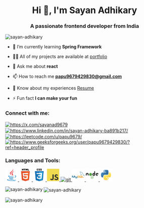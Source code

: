 <h1 align="center">Hi 👋, I'm Sayan Adhikary</h1>
<h3 align="center">A passionate frontend developer from India</h3>

<p align="left"> <img src="https://komarev.com/ghpvc/?username=sayan-adhikary&label=Profile%20views&color=0e75b6&style=flat" alt="sayan-adhikary" /> </p>



- 🌱 I’m currently learning **Spring Framework**

- 👨‍💻 All of my projects are available at [portfolio](https://sayansportfolio.netlify.app/)

- 💬 Ask me about **react**

- 📫 How to reach me **papu9679429830@gmail.com**

- 📄 Know about my experiences [Resume](https://drive.google.com/file/d/1MjeNhRpi9_7HjkCsQT22gIK7zfnecKe1/view)

- ⚡ Fun fact **I can make your fun**

<h3 align="left">Connect with me:</h3>
<p align="left">
<a href="https://x.com/SayanAd9679" target="blank"><img align="center" src="https://raw.githubusercontent.com/rahuldkjain/github-profile-readme-generator/master/src/images/icons/Social/twitter.svg" alt="https://x.com/sayanad9679" height="30" width="40" /></a> 
<a href="https://www.linkedin.com/in/sayan-adhikary-ba891b217/" target="blank"><img align="center" src="https://raw.githubusercontent.com/rahuldkjain/github-profile-readme-generator/master/src/images/icons/Social/linked-in-alt.svg" alt="https://www.linkedin.com/in/sayan-adhikary-ba891b217/" height="30" width="40" /></a>
<a href="https://leetcode.com/u/papu9679/" target="blank"><img align="center" src="https://raw.githubusercontent.com/rahuldkjain/github-profile-readme-generator/master/src/images/icons/Social/leet-code.svg" alt="https://leetcode.com/u/papu9679/" height="30" width="40" /></a>
<a href="https://www.geeksforgeeks.org/user/papu9679429830/" target="blank"><img align="center" src="https://raw.githubusercontent.com/rahuldkjain/github-profile-readme-generator/master/src/images/icons/Social/geeks-for-geeks.svg" alt="https://www.geeksforgeeks.org/user/papu9679429830/?ref=header_profile" height="30" width="40" /></a>
</p>

<h3 align="left">Languages and Tools:</h3>
<p align="left"> 
<a href="https://www.codewithharry.com/tutorial/java/" target="_blank" rel="noreferrer"> <img src="https://raw.githubusercontent.com/devicons/devicon/master/icons/java/java-original.svg" alt="java" width="40" height="40"/> </a> 
<a href="https://www.codewithharry.com/tutorial/html-home/" target="_blank" rel="noreferrer"> <img src="https://raw.githubusercontent.com/devicons/devicon/master/icons/html5/html5-original-wordmark.svg" alt="html5" width="40" height="40"/> </a> 
<a href="https://www.codewithharry.com/tutorial/css-home/" target="_blank" rel="noreferrer"> <img src="https://raw.githubusercontent.com/devicons/devicon/master/icons/css3/css3-original-wordmark.svg" alt="css3" width="40" height="40"/> </a> 
<a href="https://www.codewithharry.com/tutorial/js/" target="_blank" rel="noreferrer"> <img src="https://raw.githubusercontent.com/devicons/devicon/master/icons/javascript/javascript-original.svg" alt="javascript" width="40" height="40"/> </a> 
<a href="https://git-scm.com/" target="_blank" rel="noreferrer"> <img src="https://www.vectorlogo.zone/logos/git-scm/git-scm-icon.svg" alt="git" width="40" height="40"/> </a> 
<a href="https://www.mysql.com/" target="_blank" rel="noreferrer"> <img src="https://raw.githubusercontent.com/devicons/devicon/master/icons/mysql/mysql-original-wordmark.svg" alt="mysql" width="40" height="40"/> </a> 
<a href="https://nodejs.org" target="_blank" rel="noreferrer"> <img src="https://raw.githubusercontent.com/devicons/devicon/master/icons/nodejs/nodejs-original-wordmark.svg" alt="nodejs" width="40" height="40"/> </a> 
<a href="https://www.codewithharry.com/tutorial/python/" target="_blank" rel="noreferrer"> <img src="https://raw.githubusercontent.com/devicons/devicon/master/icons/python/python-original.svg" alt="python" width="40" height="40"/> </a> </p>

<p><img align="left" src="https://github-readme-stats.vercel.app/api/top-langs?username=sayan-adhikary&show_icons=true&locale=en&layout=compact" alt="sayan-adhikary" /></p>

<p>&nbsp;<img align="center" src="https://github-readme-stats.vercel.app/api?username=sayan-adhikary&show_icons=true&locale=en" alt="sayan-adhikary" /></p>

<p><img align="center" src="https://github-readme-streak-stats.herokuapp.com/?user=sayan-adhikary&" alt="sayan-adhikary" /></p>
